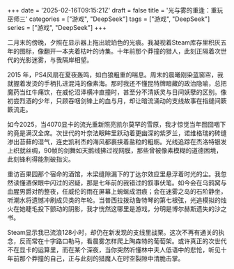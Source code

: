 +++
date = '2025-02-16T09:15:21Z'
draft = false
title = '光与雾的重逢：重玩巫师三'
categories = ["游戏", "DeepSeek"]
tags = ["游戏", "DeepSeek"]
series = ["游戏", "DeepSeek"]
+++

二月末的傍晚，夕照在显示器上拖出琥珀色的光痕。我凝视着Steam库存里积灰五年的图标，像翻开一本夹着枯叶的诗集。十年前那个莽撞的猎人，此刻正隔着次世代的光影迷雾，与我隔岸相望。

2015 年，PS4风扇在夏夜轰鸣，如白狼粗重的喘息。周末的晨曦刚染蓝窗帘，我就握着发烫的手柄扎进混沌的像素海。那时我还不懂昆特牌暗藏的政治隐喻，总把魔药当红牛痛饮，在威伦沼泽横冲直撞时，甚至分不清妖灵与日间妖孽的区别。像初尝烈酒的少年，只顾吞咽剑锋上的血与月，却让暗流涌动的支线故事在指缝间簌簌流走。

如今2025，当4070显卡的流光重新照亮凯尔莫罕的雪原，我才惊觉当年囫囵咽下的竟是满汉全席。次世代的叶奈法眼眸里跃动着更幽深的紫罗兰，诺维格瑞的砖缝渗出苔藓的湿气，连史凯利杰的海风都裹挟着盐粒的粗粝。光线追踪在杰洛特银发上织就丝绸，90帧的剑舞如天鹅绒拂过视网膜，那些曾被像素模糊的道德困境，此刻锋利得能割破指尖。

重访百果园那个宿命的酒馆，木梁缝隙漏下的丁达尔效应里悬浮着时光的尘。我忽然读懂酒保眼中闪过的迟疑，那是七年前的我错过的叙事伏笔。如今会在乌鸦窝与血腥男爵对酌整夜，任威伦的雨在屏幕上蜿蜒成泪痕；会在迷雾之岛的石阶静坐，听潮水将遗憾冲刷成贝类的年轮。当普西拉拨动鲁特琴的第七根弦，光追模拟的烛火在她睫毛投下颤动的阴影，我才恍然这哪里是游戏，分明是博尔赫斯遗失的沙之书。

Steam显示我已流浪128小时，却仍在新发现的支线里战栗。这次不再有通关的执念，反而常在十字路口勒马，看晨雾怎样爬上陶森特的葡萄架。或许真正的次世代不在显卡的运算里，而在某个深夜，当你突然听懂林中夫人低语中的悲怆，听见十年前那个莽撞的自己，正与此刻的猎魔人在时空裂隙中清脆击掌。